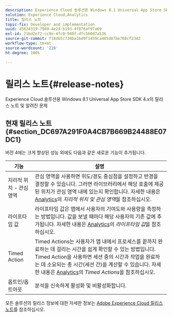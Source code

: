 ```yaml
---
description: Experience Cloud 솔루션용 Windows 8.1 Universal App Store SDK 4.x의 릴리스 노트 및 알려진 문제
solution: Experience Cloud,Analytics
title: 릴리스 노트
topic-fix: Developer and implementation
uuid: 45634319-7949-4e24-b193-4f876af97a69
exl-id: 21bd2e72-cc9e-4fc0-940f-dfc560d7a536
source-git-commit: f18d65c738ba16d9f1459ca485d87be708cf23d2
workflow-type: tm+mt
source-wordcount: '228'
ht-degree: 100%

---
```


# 릴리스 노트{#release-notes}

Experience Cloud 솔루션용 Windows 8.1 Universal App Store SDK 4.x의 릴리스 노트 및 알려진 문제

## 현재 릴리스 노트 {#section_DC697A291F0A4CB7B669B24488E07DC1}

버전 4에는 크게 향상된 성능 외에도 다음과 같은 새로운 기능이 추가됩니다.

| 기능 | 설명 |
|--- |--- |
| 지리적 위치 - 관심 영역 | 관심 영역을 사용하면 위도/경도 중심점을 설정하고 반경을 결정할 수 있습니다. 그러면 라이브러리에서 해당 호출에 제공된 위치가 관심 영역 내에 있는지 확인합니다. 자세한 내용은 [Analytics](/help/windows-appstore/analytics/analytics.md)의 *지리적 위치 및 관심 영역*&#x200B;을 참조하십시오. |
| 라이프타임 값 | 라이프타임 값은 앱에서 사용자의 기여도와 사용량을 측정하는 방법입니다. 값을 보낼 때마다 해당 사용자의 기존 값에 추가됩니다.  자세한 내용은 [Analytics](/help/windows-appstore/analytics/analytics.md)의 *라이프타임 값*&#x200B;을 참조하십시오. |
| Timed Action | Timed Actions는 사용자가 앱 내에서 프로세스를 끝까지 완료하는 데 걸리는 시간을 쉽게 확인할 수 있는 방법입니다. Timed Action을 사용하면 세션 중의 시간과 작업을 완료하는 데 소요되는 총 시간(세션 간)을 계산할 수 있습니다. 자세한 내용은 [Analytics](/help/windows-appstore/analytics/analytics.md)의 *Timed Actions*&#x200B;을 참조하십시오. |
| 옵트인/옵트아웃 | 분석을 신속하게 활성화 및 비활성화합니다. |

모든 솔루션의 릴리스 정보에 대한 자세한 정보는 [Adobe Experience Cloud 릴리스 노트](https://experienceleague.adobe.com/docs/release-notes/experience-cloud/current.html?lang=ko-KR)를 참조하십시오.
